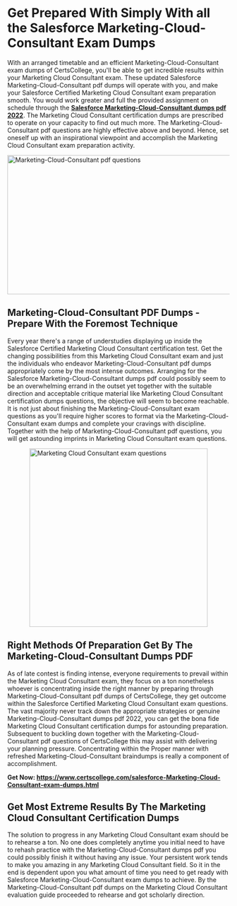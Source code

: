 <h1><strong>Get Prepared With Simply With all the Salesforce Marketing-Cloud-Consultant Exam Dumps&nbsp;</strong></h1>
<p><span style="font-weight: 400;">With an arranged timetable and an efficient  Marketing-Cloud-Consultant exam dumps of CertsCollege, you'll be able to get incredible results within your Marketing Cloud Consultant exam. These updated Salesforce Marketing-Cloud-Consultant pdf dumps will operate with you, and make your Salesforce Certified Marketing Cloud Consultant exam preparation smooth. You would work greater and full the provided assignment on schedule through the <strong><a href="https://www.certscollege.com/salesforce-Marketing-Cloud-Consultant-exam-dumps.html">Salesforce Marketing-Cloud-Consultant dumps pdf 2022</a></strong>. The Marketing Cloud Consultant certification dumps are prescribed to operate on your capacity to find out much more. The  Marketing-Cloud-Consultant pdf questions are highly effective above and beyond. Hence, set oneself up with an inspirational viewpoint and accomplish the Marketing Cloud Consultant exam preparation activity.&nbsp;</span></p>
<p><span style="font-weight: 400;"><img style="display: block; margin-left: auto; margin-right: auto;" src="https://i.ibb.co/CPDK3ps/Yellow-and-Blue-Initiative-Blog-Banner.png" alt="Marketing-Cloud-Consultant pdf questions" width="559" height="315" /></span></p>
<h2><strong>Marketing-Cloud-Consultant PDF Dumps - Prepare With the Foremost Technique</strong></h2>
<p><span style="font-weight: 400;">Every year there's a range of understudies displaying up inside the Salesforce Certified Marketing Cloud Consultant certification test. Get the changing possibilities from this Marketing Cloud Consultant exam and just the individuals who endeavor Marketing-Cloud-Consultant pdf dumps appropriately come by the most intense outcomes. Arranging for the Salesforce Marketing-Cloud-Consultant dumps pdf could possibly seem to be an overwhelming errand in the outset yet together with the suitable direction and acceptable critique material like Marketing Cloud Consultant certification dumps questions, the objective will seem to become reachable. It is not just about finishing the Marketing-Cloud-Consultant exam questions as you'll require higher scores to format via the Marketing-Cloud-Consultant exam dumps and complete your cravings with discipline. Together with the help of Marketing-Cloud-Consultant pdf questions, you will get astounding imprints in Marketing Cloud Consultant exam questions.</span></p>
<p><span style="font-weight: 400;"><a href="https://tinyurl.com/y8hl9br3"><img style="display: block; margin-left: auto; margin-right: auto;" src="https://i.ibb.co/9tMrhdY/Teacher-Appreciation-Invitation.png" alt="Marketing Cloud Consultant exam questions " width="404" height="404" /></a></span></p>
<h2><strong>Right Methods Of Preparation Get By The Marketing-Cloud-Consultant Dumps PDF</strong></h2>
<p><span style="font-weight: 400;">As of late contest is finding intense, everyone requirements to prevail within the Marketing Cloud Consultant exam, they focus on a ton nonetheless whoever is concentrating inside the right manner by preparing through Marketing-Cloud-Consultant pdf dumps of CertsCollege, they get outcome within the Salesforce Certified Marketing Cloud Consultant exam questions. The vast majority never track down the appropriate strategies or genuine Marketing-Cloud-Consultant dumps pdf 2022, you can get the bona fide Marketing Cloud Consultant certification dumps for astounding preparation. Subsequent to buckling down together with the  Marketing-Cloud-Consultant pdf questions of CertsCollege this may assist with delivering your planning pressure. Concentrating within the Proper manner with refreshed Marketing-Cloud-Consultant braindumps is really a component of accomplishment.</span></p>
<p><span style="font-weight: 400;"><strong>Get Now: <a href="https://www.certscollege.com/salesforce-Marketing-Cloud-Consultant-exam-dumps.html">https://www.certscollege.com/salesforce-Marketing-Cloud-Consultant-exam-dumps.html</a></strong></span></p>
<h2><strong>Get Most Extreme Results By The Marketing Cloud Consultant Certification Dumps</strong></h2>
<p><span style="font-weight: 400;">The solution to progress in any Marketing Cloud Consultant exam should be to rehearse a ton. No one does completely anytime you initial need to have to rehash practice with the Marketing-Cloud-Consultant dumps pdf you could possibly finish it without having any issue. Your persistent work tends to make you amazing in any Marketing Cloud Consultant field. So it in the end is dependent upon you what amount of time you need to get ready with Salesforce Marketing-Cloud-Consultant exam dumps to achieve. By the Marketing-Cloud-Consultant pdf dumps on the Marketing Cloud Consultant evaluation guide proceeded to rehearse and got scholarly direction.</span></p>
